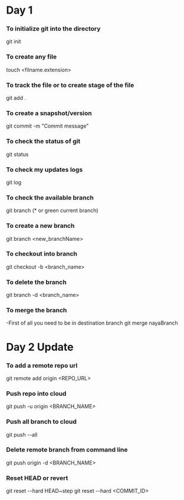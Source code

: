 # Day 1

### To initialize git into the directory
git init

### To create any file
touch <filname.extension>

### To track the file or to create stage of the file
git add .

### To create a snapshot/version
git commit -m "Commit message"

### To check the status of git
git status

### To check my updates logs
git log

### To check the available branch
git branch
(* or green current branch)

### To create a new branch
git branch <new_branchName>

### To checkout into branch
git checkout -b <branch_name>

### To delete the branch
git branch -d <branch_name>

### To merge the branch
-First of all you need to be in destination branch
git merge nayaBranch

# Day 2 Update

### To add a remote repo url
git remote add origin <REPO_URL>

### Push repo into cloud
git push -u origin <BRANCH_NAME>

### Push all branch to cloud
git push --all

### Delete remote branch from command line
git push origin -d <BRANCH_NAME>

### Reset HEAD or revert
git reset --hard HEAD~step
git reset --hard <COMMIT_ID>

